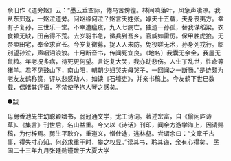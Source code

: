 <!-- { "loadSidebar": true } -->
余旧作《道旁妪》云：“墨云垂空际，倦鸟苦傍徨。林间响落叶，风急声凄凉。我从东郊返，一妪泣道旁。问妪缘何泣？妪言夫姓张。嫁夫十五载，夫身丧夷方。幸有子复孙，三世乐一堂。不幸遭瘟疫，九人七病亡。独遗一孙孤，替我谋稻粱。衣食赖无缺，田亩得不荒。去岁羽书急，徵兵到吾乡。官威如雷厉。保甲胜虎狼。无奈卖田宅，奉金求官长。今岁复徵募，捉人人未防。免役嗟无术，孙身列戎行。临别望孙泣，声咽泪浪浪。十月断音书，传闻死宜良。（地名）我囊无余金，我屋无鼠粮。年老况多病，待死更何望。言讫复大哭，我亦动悲伤。人生丁乱世，性命等猪羊。君不见鼓山下，南山阳，朝朝少妇哭夫母哭子，一回闻之一断肠。”是诗颇为老友友鹤称赏，评以悲感动人，如读《石壕吏》，并亲书稿上。今友鹤下世已数载，偶睹其评语，不禁使予抱人琴之感矣。



●跋

母舅香池先生幼聪颖嗜书，弱冠通文学，尤工诗词。著述宏富，自《偷闲庐诗草》、《集言》刊世后，名山益重。今又以《诗话》刊印，闻余方游学海上，因请赐稿，为付梓焉。舅生平耿介，重道义，憎仕途，逃林壑。尝谓余曰：“文章千古事，得失寸心知。何必求重于时，攀之权显。”读其书，聆其诲，余有心得矣。  民国二十三年九月张廷勋谨跋于大夏大学
